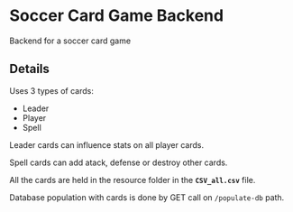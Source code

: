 # Soccer Card Game Backend
Backend for a soccer card game

## Details

Uses 3 types of cards:
- Leader
- Player
- Spell

Leader cards can influence stats on all player cards.

Spell cards can add atack, defense or destroy other cards.

All the cards are held in the resource folder in the __`CSV_all.csv`__ file. 

Database population with cards is done by GET call on `/populate-db` path.
